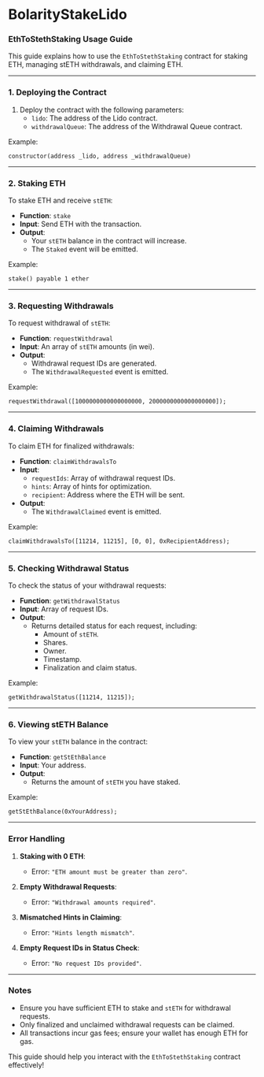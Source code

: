 # BolarityStakeLido
### **EthToStethStaking Usage Guide**

This guide explains how to use the `EthToStethStaking` contract for staking ETH, managing stETH withdrawals, and claiming ETH.

---

### **1. Deploying the Contract**

1. Deploy the contract with the following parameters:
   - `lido`: The address of the Lido contract.
   - `withdrawalQueue`: The address of the Withdrawal Queue contract.

Example:
```solidity
constructor(address _lido, address _withdrawalQueue)
```

---

### **2. Staking ETH**

To stake ETH and receive `stETH`:

- **Function**: `stake`
- **Input**: Send ETH with the transaction.
- **Output**:
  - Your `stETH` balance in the contract will increase.
  - The `Staked` event will be emitted.

Example:
```solidity
stake() payable 1 ether
```

---

### **3. Requesting Withdrawals**

To request withdrawal of `stETH`:

- **Function**: `requestWithdrawal`
- **Input**: An array of `stETH` amounts (in wei).
- **Output**:
  - Withdrawal request IDs are generated.
  - The `WithdrawalRequested` event is emitted.

Example:
```solidity
requestWithdrawal([1000000000000000000, 2000000000000000000]);
```

---

### **4. Claiming Withdrawals**

To claim ETH for finalized withdrawals:

- **Function**: `claimWithdrawalsTo`
- **Input**:
  - `requestIds`: Array of withdrawal request IDs.
  - `hints`: Array of hints for optimization.
  - `recipient`: Address where the ETH will be sent.
- **Output**:
  - The `WithdrawalClaimed` event is emitted.

Example:
```solidity
claimWithdrawalsTo([11214, 11215], [0, 0], 0xRecipientAddress);
```

---

### **5. Checking Withdrawal Status**

To check the status of your withdrawal requests:

- **Function**: `getWithdrawalStatus`
- **Input**: Array of request IDs.
- **Output**:
  - Returns detailed status for each request, including:
    - Amount of `stETH`.
    - Shares.
    - Owner.
    - Timestamp.
    - Finalization and claim status.

Example:
```solidity
getWithdrawalStatus([11214, 11215]);
```

---

### **6. Viewing stETH Balance**

To view your `stETH` balance in the contract:

- **Function**: `getStEthBalance`
- **Input**: Your address.
- **Output**:
  - Returns the amount of `stETH` you have staked.

Example:
```solidity
getStEthBalance(0xYourAddress);
```

---

### **Error Handling**

1. **Staking with 0 ETH**:
   - Error: `"ETH amount must be greater than zero"`.

2. **Empty Withdrawal Requests**:
   - Error: `"Withdrawal amounts required"`.

3. **Mismatched Hints in Claiming**:
   - Error: `"Hints length mismatch"`.

4. **Empty Request IDs in Status Check**:
   - Error: `"No request IDs provided"`.

---

### **Notes**

- Ensure you have sufficient ETH to stake and `stETH` for withdrawal requests.
- Only finalized and unclaimed withdrawal requests can be claimed.
- All transactions incur gas fees; ensure your wallet has enough ETH for gas. 

This guide should help you interact with the `EthToStethStaking` contract effectively!
